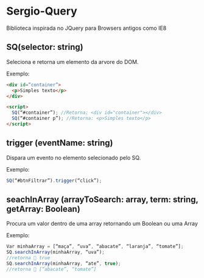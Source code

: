 # Sergio-Query
Biblioteca inspirada no JQuery para Browsers antigos como IE8

## SQ(selector: string)
Seleciona e retorna um elemento da arvore do DOM.

Exemplo:

```html
<div id=”container”>
  <p>Simples texto</p>
</div>

<script>
  SQ(“#container”); //Retorna: <div id="container"></div>
  SQ(“#container p”); //Retorna: <p>Simples texto</p>
</script>
```

## trigger (eventName: string)

Dispara um evento no elemento selecionado pelo SQ.

Exemplo:

```javascript
SQ(“#btnFiltrar”).trigger(“click”);
```

## seachInArray (arrayToSearch: array, term: string, getArray: Boolean)

Procura um valor dentro de uma array retornando um Boolean ou uma Array

Exemplo:

```javascript
Var minhaArray = [“maça”, “uva”, “abacate”, “laranja”, “tomate”];
SQ.searchInArray(minhaArray, “uva”);
//retorna  true
SQ.searchInArray(minhaArray, “ate”, true);
//retorna  [“abacate”, “tomate”]
```
